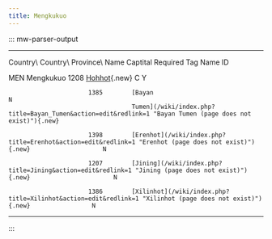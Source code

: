 ```yaml
---
title: Mengkukuo
---
```

::: mw-parser-output
  ----------- ----------- ----------- ----------------------------------------------------------------------------------------------------------- ----------- -----------
  Country\    Country\    Province\   Name                                                                                                        Captital    Required
  Tag         Name        ID                                                                                                                                  

  MEN         Mengkukuo   1208        [Hohhot](/wiki/index.php?title=Hohhot&action=edit&redlink=1 "Hohhot (page does not exist)"){.new}           C           Y

                          1385        [Bayan                                                                                                                  N
                                      Tumen](/wiki/index.php?title=Bayan_Tumen&action=edit&redlink=1 "Bayan Tumen (page does not exist)"){.new}               

                          1398        [Erenhot](/wiki/index.php?title=Erenhot&action=edit&redlink=1 "Erenhot (page does not exist)"){.new}                    N

                          1207        [Jining](/wiki/index.php?title=Jining&action=edit&redlink=1 "Jining (page does not exist)"){.new}                       N

                          1386        [Xilinhot](/wiki/index.php?title=Xilinhot&action=edit&redlink=1 "Xilinhot (page does not exist)"){.new}                 N
  ----------- ----------- ----------- ----------------------------------------------------------------------------------------------------------- ----------- -----------
:::
